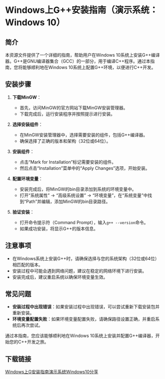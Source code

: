 # Windows上G++安装指南（演示系统：Windows 10）

## 简介
本资源文件提供了一个详细的指南，帮助用户在Windows 10系统上安装G++编译器。G++是GNU编译器集合（GCC）的一部分，用于编译C++程序。通过本指南，您将能够顺利地在Windows 10系统上配置G++环境，以便进行C++开发。

## 安装步骤
1. **下载MinGW**：
   - 首先，访问MinGW的官方网站下载MinGW安装管理器。
   - 下载完成后，运行安装程序并按照提示进行安装。

2. **选择安装组件**：
   - 在MinGW安装管理器中，选择需要安装的组件，包括G++编译器。
   - 确保选择了正确的版本和架构（32位或64位）。

3. **安装组件**：
   - 点击“Mark for Installation”标记需要安装的组件。
   - 然后点击“Installation”菜单中的“Apply Changes”选项，开始安装。

4. **配置环境变量**：
   - 安装完成后，将MinGW的bin目录添加到系统的环境变量中。
   - 打开“系统属性” -> “高级系统设置” -> “环境变量”，在“系统变量”中找到“Path”并编辑，添加MinGW的bin目录路径。

5. **验证安装**：
   - 打开命令提示符（Command Prompt），输入`g++ --version`命令。
   - 如果成功安装，将显示G++的版本信息。

## 注意事项
- 在Windows系统上安装G++时，请确保选择与您的系统架构（32位或64位）相匹配的版本。
- 安装过程中可能会遇到网络问题，建议在稳定的网络环境下进行安装。
- 安装完成后，建议重启系统以确保环境变量生效。

## 常见问题
- **安装过程中出现错误**：如果安装过程中出现错误，可以尝试重新下载安装包并重新安装。
- **环境变量配置失败**：如果环境变量配置失败，请确保路径设置正确，并重启系统后再次尝试。

通过本指南，您应该能够顺利地在Windows 10系统上安装并配置G++编译器，开始您的C++开发之旅。

## 下载链接

[Windows上G安装指南演示系统Windows10分享](https://pan.quark.cn/s/8d13ec9ff606)